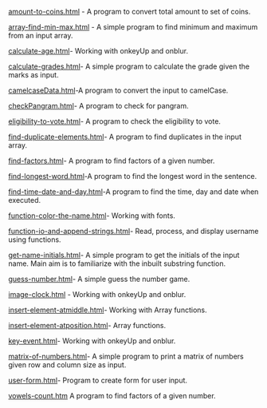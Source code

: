 

[amount-to-coins.html](https://nvjvn.github.io/learning-javascript/amount-to-coins.html) - A program to convert total amount to set of coins.

[array-find-min-max.html](https://nvjvn.github.io/learning-javascript/)	- A simple program to find minimum and maximum from an input array.

[calculate-age.html](https://nvjvn.github.io/learning-javascript/)- Working with onkeyUp and onblur.

[calculate-grades.html](https://nvjvn.github.io/learning-javascript/calculate-grades.html)- A simple program to calculate the grade given the marks as input.

[camelcaseData.html](https://nvjvn.github.io/learning-javascript/camelcaseData.html)-A program to convert the input to  camelCase.

[checkPangram.html](https://nvjvn.github.io/learning-javascript/checkPangram.html)- A program to check for pangram.

[eligibility-to-vote.html](https://nvjvn.github.io/learning-javascript/eligibility-to-vote.html)-  A program to check the eligibility to vote.

[find-duplicate-elements.html](https://nvjvn.github.io/learning-javascript/find-duplicate-elements.html)- A program to find duplicates in the input array.

[find-factors.html](https://nvjvn.github.io/learning-javascript/find-factors.html)- A program to find factors of a given number.

[find-longest-word.html](https://nvjvn.github.io/learning-javascript/find-longest-word.html)-A program to find the longest word in the sentence.

[find-time-date-and-day.html](https://nvjvn.github.io/learning-javascript/find-time-date-and-day.html)-A program to find the time, day and date when executed. 

[function-color-the-name.html](https://nvjvn.github.io/learning-javascript/function-color-the-name.html)- Working with fonts.

[function-io-and-append-strings.html](https://nvjvn.github.io/learning-javascript/function-io-and-append-strings.html)- Read, process, and display username using functions.

[get-name-initials.html](https://nvjvn.github.io/learning-javascript/get-name-initials.html)- A simple program to get the initials of the input name. Main aim is to familiarize with the inbuilt substring function.

[guess-number.html](https://nvjvn.github.io/learning-javascript/guess-number.html)- A simple guess the number game. 

[image-clock.html](https://nvjvn.github.io/learning-javascript/image-clock.html) - Working with onkeyUp and onblur.

[insert-element-atmiddle.html](https://nvjvn.github.io/learning-javascript/insert-element-atmiddle.html)- Working with  Array functions.

[insert-element-atposition.html](https://nvjvn.github.io/learning-javascript/insert-element-atposition.html)- Array functions.

[key-event.html](https://nvjvn.github.io/learning-javascript/key-event.html)- Working with onkeyUp and onblur.

[matrix-of-numbers.html](https://nvjvn.github.io/learning-javascript/matrix-of-numbers.html)-	A simple program to print a matrix of numbers given row and column size as input.

[user-form.html](https://nvjvn.github.io/learning-javascript/user-form.html)- Program to create form for user input.

[vowels-count.htm](https://nvjvn.github.io/learning-javascript/vowels-count.html)	A program to find factors of a given number.

